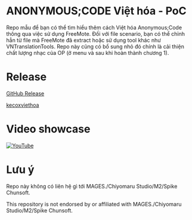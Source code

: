 # ANONYMOUS;CODE Việt hóa - PoC

Repo mẫu để bạn có thể tìm hiểu thêm cách Việt hóa Anonymous;Code thông qua việc sử dụng FreeMote. Đối với file scenario, bạn có thể chỉnh hẳn từ file mà FreeMote đã extract hoặc sử dụng tool khác như VNTranslationTools. Repo này cũng có bổ sung nhỏ đó chính là cải thiện chất lượng nhạc của OP (ở menu và sau khi hoàn thành chương 1).

# Release
[GitHub Release](https://github.com/kecox42069/ANONYMOUS-CODE_Vietnamese_PoC/releases/tag/release/)

[kecoxviethoa](https://download.kecoxviethoa.me/k5/archive/acvh.zip)

# Video showcase
[![YouTube](https://download.kecoxviethoa.me/images/ac_poc_youtube.jpg)](https://www.youtube.com/watch?v=0eijmtt4kRE)

# Lưu ý
Repo này không có liên hệ gì tới MAGES.​/Chiyomaru Studio/M2/Spike Chunsoft.

This repository is not endorsed by or affiliated with MAGES.​/Chiyomaru Studio/M2/Spike Chunsoft.
